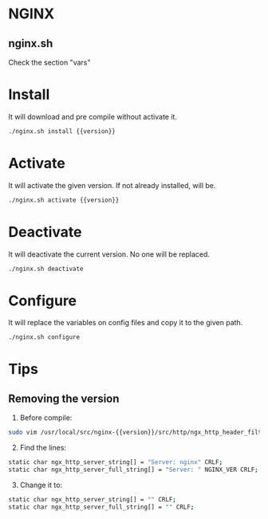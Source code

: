 # NGINX

## nginx.sh

Check the section "vars"

# Install

It will download and pre compile without activate it.

```bash
./nginx.sh install {{version}}
```

# Activate

It will activate the given version.
If not already installed, will be.

```bash
./nginx.sh activate {{version}}
```

# Deactivate

It will deactivate the current version.
No one will be replaced.

```bash
./nginx.sh deactivate
```

# Configure

It will replace the variables on config files and copy it to the given path.

```bash
./nginx.sh configure
```

# Tips

## Removing the version

1. Before compile:

```bash
sudo vim /usr/local/src/nginx-{{version}}/src/http/ngx_http_header_filter_module.c
```

2. Find the lines:

```bash
static char ngx_http_server_string[] = "Server: nginx" CRLF;
static char ngx_http_server_full_string[] = "Server: " NGINX_VER CRLF;
```

3. Change it to:

```bash
static char ngx_http_server_string[] = "" CRLF;
static char ngx_http_server_full_string[] = "" CRLF;
```
